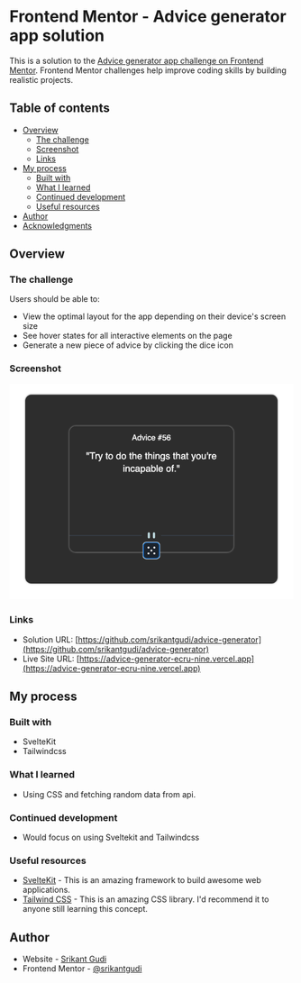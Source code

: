 # Frontend Mentor - Advice generator app solution

This is a solution to the [Advice generator app challenge on Frontend Mentor](https://www.frontendmentor.io/challenges/advice-generator-app-QdUG-13db). Frontend Mentor challenges help improve coding skills by building realistic projects.

## Table of contents

- [Overview](#overview)
  - [The challenge](#the-challenge)
  - [Screenshot](#screenshot)
  - [Links](#links)
- [My process](#my-process)
  - [Built with](#built-with)
  - [What I learned](#what-i-learned)
  - [Continued development](#continued-development)
  - [Useful resources](#useful-resources)
- [Author](#author)
- [Acknowledgments](#acknowledgments)

## Overview

### The challenge

Users should be able to:

- View the optimal layout for the app depending on their device's screen size
- See hover states for all interactive elements on the page
- Generate a new piece of advice by clicking the dice icon

### Screenshot

![Screenshot](./screenshot.png)

### Links

- Solution URL: [https://github.com/srikantgudi/advice-generator](https://github.com/srikantgudi/advice-generator)
- Live Site URL: [https://advice-generator-ecru-nine.vercel.app](https://advice-generator-ecru-nine.vercel.app)

## My process

### Built with

- SvelteKit
- Tailwindcss

### What I learned

- Using CSS and fetching random data from api.

### Continued development

- Would focus on using Sveltekit and Tailwindcss

### Useful resources

- [SvelteKit](https://kit.svelte.dev) - This is an amazing framework to build awesome web applications.
- [Tailwind CSS](https://tailwindcss.com/docs/) - This is an amazing CSS library. I'd recommend it to anyone still learning this concept.

## Author

- Website - [Srikant Gudi](https://github.com/srikantgudi/)
- Frontend Mentor - [@srikantgudi](https://www.frontendmentor.io/profile/srikantgudi)
